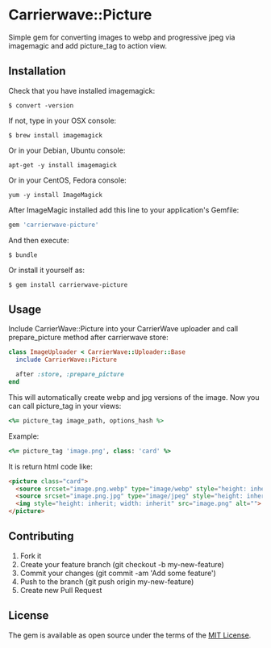 # Carrierwave::Picture

Simple gem for converting images to webp and progressive jpeg via imagemagic and add picture_tag to action view.

## Installation

Check that you have installed imagemagick:

    $ convert -version

If not, type in your OSX console:

    $ brew install imagemagick

Or in your Debian, Ubuntu console:

    apt-get -y install imagemagick

Or in your CentOS, Fedora console:

    yum -y install ImageMagick

After ImageMagic installed add this line to your application's Gemfile:

```ruby
gem 'carrierwave-picture'
```

And then execute:

    $ bundle

Or install it yourself as:

    $ gem install carrierwave-picture

## Usage

Include CarrierWave::Picture into your CarrierWave uploader and call prepare_picture method after carrierwave store:

```ruby
class ImageUploader < CarrierWave::Uploader::Base
  include CarrierWave::Picture

  after :store, :prepare_picture
end
```

This will automatically create webp and jpg versions of the image. Now you can call picture_tag in your views:

```ruby
<%= picture_tag image_path, options_hash %>
```

Example:
```ruby
<%= picture_tag 'image.png', class: 'card' %>
```

It is return html code like:
```html
<picture class="card">
  <source srcset="image.png.webp" type="image/webp" style="height: inherit; width: inherit">
  <source srcset="image.png.jpg" type="image/jpeg" style="height: inherit; width: inherit">
  <img style="height: inherit; width: inherit" src="image.png" alt="">
</picture>
```

## Contributing

1. Fork it
2. Create your feature branch (git checkout -b my-new-feature)
3. Commit your changes (git commit -am 'Add some feature')
4. Push to the branch (git push origin my-new-feature)
5. Create new Pull Request

## License

The gem is available as open source under the terms of the [MIT License](https://opensource.org/licenses/MIT).
